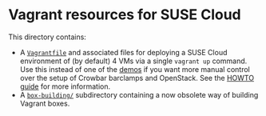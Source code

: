 # Vagrant resources for SUSE Cloud

This directory contains:

*   A [`Vagrantfile`](Vagrantfile) and associated files for deploying a
    SUSE Cloud environment of (by default) 4 VMs via a single `vagrant
    up` command.  Use this instead of one of the [demos](../demos/) if
    you want more manual control over the setup of Crowbar barclamps
    and OpenStack.  See the [HOWTO guide](../docs/HOWTO.md) for more
    information.
*   A [`box-building/`](box-building/) subdirectory containing a now
    obsolete way of building Vagrant boxes.
